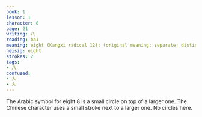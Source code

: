 ```yaml
---
book: 1
lesson: 1
character: 8
page: 21
writing: 八
reading: ba1
meaning: eight (Kangxi radical 12); (original meaning: separate; distinguish; all around)
heisig: eight
strokes: 2
tags:
- 八
confused:
- 人
- 入
---
```


The Arabic symbol for eight 8 is a small circle on top of a larger one. The Chinese character uses a small stroke next to a larger one. No circles here.